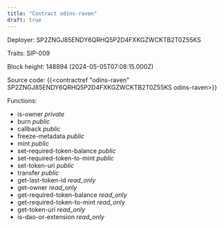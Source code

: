 ```yaml
---
title: "Contract odins-raven"
draft: true
---
```

Deployer: SP2ZNGJ85ENDY6QRHQ5P2D4FXKGZWCKTB2T0Z55KS

Traits:
SIP-009 



Block height: 148894 (2024-05-05T07:08:15.000Z)

Source code: {{<contractref "odins-raven" SP2ZNGJ85ENDY6QRHQ5P2D4FXKGZWCKTB2T0Z55KS odins-raven>}}

Functions:

* is-owner _private_
* burn _public_
* callback _public_
* freeze-metadata _public_
* mint _public_
* set-required-token-balance _public_
* set-required-token-to-mint _public_
* set-token-uri _public_
* transfer _public_
* get-last-token-id _read_only_
* get-owner _read_only_
* get-required-token-balance _read_only_
* get-required-token-to-mint _read_only_
* get-token-uri _read_only_
* is-dao-or-extension _read_only_
